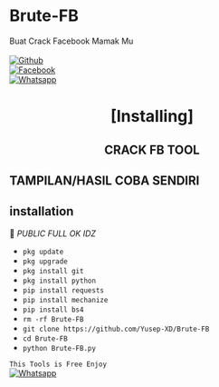 # Brute-FB
Buat Crack Facebook Mamak Mu
<b></b> </br> <br>[![Github](https://img.shields.io/badge/Github-YusepXD?style=flat-square&logo=github)](https://github.com/YusepXD)<br> [![Facebook](https://img.shields.io/badge/Facebook-YusepGanz-blue?style=flat-square&logo=facebook)](https://www.facebook.com/unavailable.this.link)<br> [![Whatsapp](https://img.shields.io/badge/Whatsapp-YusepXD-deepgreen?style=flat-square&logo=whatsapp)](https://wa.me/+6281383127594)



<h1 align="center"> [Installing]</h1>

<h2 align="center">  CRACK FB TOOL </h2>

## TAMPILAN/HASIL COBA SENDIRI



## <b>installation</b>

🔰 _PUBLIC FULL OK IDZ_


- `pkg update`
- `pkg upgrade`
- `pkg install git`
- `pkg install python`
- `pip install requests`
- `pip install mechanize`
- `pip install bs4`
- `rm -rf Brute-FB`
- `git clone https://github.com/Yusep-XD/Brute-FB`
- `cd Brute-FB`
- `python Brute-FB.py`
     

 ```This Tools is Free Enjoy ```</br>
 [![Whatsapp](https://img.shields.io/badge/Whatsapp-YusepXD-deepgreen?style=flat-square&logo=whatsapp)](https://wa.me/+6281383127594)

